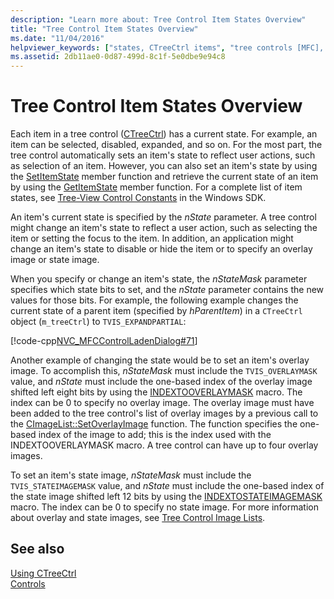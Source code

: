 ```yaml
---
description: "Learn more about: Tree Control Item States Overview"
title: "Tree Control Item States Overview"
ms.date: "11/04/2016"
helpviewer_keywords: ["states, CTreeCtrl items", "tree controls [MFC], item states overview", "CTreeCtrl class [MFC], item states"]
ms.assetid: 2db11ae0-0d87-499d-8c1f-5e0dbe9e94c8
---
```

# Tree Control Item States Overview

Each item in a tree control ([CTreeCtrl](../mfc/reference/ctreectrl-class.md)) has a current state. For example, an item can be selected, disabled, expanded, and so on. For the most part, the tree control automatically sets an item's state to reflect user actions, such as selection of an item. However, you can also set an item's state by using the [SetItemState](../mfc/reference/ctreectrl-class.md#setitemstate) member function and retrieve the current state of an item by using the [GetItemState](../mfc/reference/ctreectrl-class.md#getitemstate) member function. For a complete list of item states, see [Tree-View Control Constants](/windows/win32/Controls/tree-view-control-item-states) in the Windows SDK.

An item's current state is specified by the *nState* parameter. A tree control might change an item's state to reflect a user action, such as selecting the item or setting the focus to the item. In addition, an application might change an item's state to disable or hide the item or to specify an overlay image or state image.

When you specify or change an item's state, the *nStateMask* parameter specifies which state bits to set, and the *nState* parameter contains the new values for those bits. For example, the following example changes the current state of a parent item (specified by *hParentItem*) in a `CTreeCtrl` object (`m_treeCtrl`) to `TVIS_EXPANDPARTIAL`:

[!code-cpp[NVC_MFCControlLadenDialog#71](../mfc/codesnippet/cpp/tree-control-item-states-overview_1.cpp)]

Another example of changing the state would be to set an item's overlay image. To accomplish this, *nStateMask* must include the `TVIS_OVERLAYMASK` value, and *nState* must include the one-based index of the overlay image shifted left eight bits by using the [INDEXTOOVERLAYMASK](/windows/win32/api/commctrl/nf-commctrl-indextooverlaymask) macro. The index can be 0 to specify no overlay image. The overlay image must have been added to the tree control's list of overlay images by a previous call to the [CImageList::SetOverlayImage](../mfc/reference/cimagelist-class.md#setoverlayimage) function. The function specifies the one-based index of the image to add; this is the index used with the INDEXTOOVERLAYMASK macro. A tree control can have up to four overlay images.

To set an item's state image, *nStateMask* must include the `TVIS_STATEIMAGEMASK` value, and *nState* must include the one-based index of the state image shifted left 12 bits by using the [INDEXTOSTATEIMAGEMASK](/windows/win32/api/commctrl/nf-commctrl-indextostateimagemask) macro. The index can be 0 to specify no state image. For more information about overlay and state images, see [Tree Control Image Lists](../mfc/tree-control-image-lists.md).

## See also

[Using CTreeCtrl](../mfc/using-ctreectrl.md)<br/>
[Controls](../mfc/controls-mfc.md)
